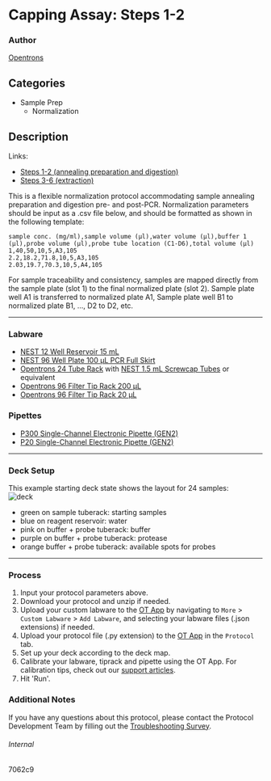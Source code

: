 # Capping Assay: Steps 1-2

### Author
[Opentrons](https://opentrons.com/)

## Categories
* Sample Prep
    * Normalization

## Description

Links:
* [Steps 1-2 (annealing preparation and digestion)](./7062c9)
* [Steps 3-6 (extraction)](7062c9-2)

This is a flexible normalization protocol accommodating sample annealing preparation and digestion pre- and post-PCR. Normalization parameters should be input as a .csv file below, and should be formatted as shown in the following template:

```
sample conc. (mg/ml),sample volume (µl),water volume (µl),buffer 1 (µl),probe volume (µl),probe tube location (C1-D6),total volume (µl)
1,40,50,10,5,A3,105
2.2,18.2,71.8,10,5,A3,105
2.03,19.7,70.3,10,5,A4,105
```

For sample traceability and consistency, samples are mapped directly from the sample plate (slot 1) to the final normalized plate (slot 2). Sample plate well A1 is transferred to normalized plate A1, Sample plate well B1 to normalized plate B1, ..., D2 to D2, etc.

---

### Labware
* [NEST 12 Well Reservoir 15 mL](https://labware.opentrons.com/nest_12_reservoir_15ml)
* [NEST 96 Well Plate 100 µL PCR Full Skirt](https://labware.opentrons.com/nest_96_wellplate_100ul_pcr_full_skirt)
* [Opentrons 24 Tube Rack](https://shop.opentrons.com/collections/verified-labware/products/tube-rack-set-1) with [NEST 1.5 mL Screwcap Tubes](https://shop.opentrons.com/collections/verified-consumables/products/nest-1-5-ml-sample-vial) or equivalent
* [Opentrons 96 Filter Tip Rack 200 µL](https://shop.opentrons.com/collections/opentrons-tips/products/opentrons-200ul-filter-tips)
* [Opentrons 96 Filter Tip Rack 20 µL](https://shop.opentrons.com/collections/opentrons-tips/products/opentrons-20ul-filter-tips)

### Pipettes
* [P300 Single-Channel Electronic Pipette (GEN2)](https://shop.opentrons.com/collections/ot-2-pipettes/products/single-channel-electronic-pipette)
* [P20 Single-Channel Electronic Pipette (GEN2)](https://shop.opentrons.com/collections/ot-2-pipettes/products/single-channel-electronic-pipette)

---

### Deck Setup
This example starting deck state shows the layout for 24 samples:  
![deck](https://opentrons-protocol-library-website.s3.amazonaws.com/custom-README-images/7062c9/deck1-4.png)

* green on sample tuberack: starting samples
* blue on reagent reservoir: water
* pink on buffer + probe tuberack: buffer
* purple on buffer + probe tuberack: protease
* orange buffer + probe tuberack: available spots for probes

---

### Process
1. Input your protocol parameters above.
2. Download your protocol and unzip if needed.
3. Upload your custom labware to the [OT App](https://opentrons.com/ot-app) by navigating to `More` > `Custom Labware` > `Add Labware`, and selecting your labware files (.json extensions) if needed.
4. Upload your protocol file (.py extension) to the [OT App](https://opentrons.com/ot-app) in the `Protocol` tab.
5. Set up your deck according to the deck map.
6. Calibrate your labware, tiprack and pipette using the OT App. For calibration tips, check out our [support articles](https://support.opentrons.com/en/collections/1559720-guide-for-getting-started-with-the-ot-2).
7. Hit 'Run'.

### Additional Notes
If you have any questions about this protocol, please contact the Protocol Development Team by filling out the [Troubleshooting Survey](https://protocol-troubleshooting.paperform.co/).

###### Internal
7062c9
